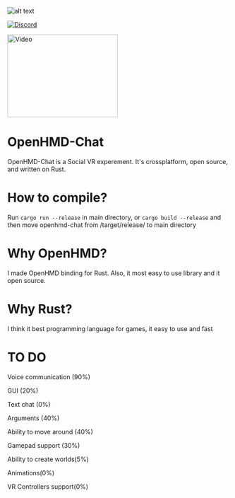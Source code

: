 ![alt text](https://i.imgur.com/g42Du0u.png)

<a href="https://discord.gg/FY3naJ3"><img src="https://img.shields.io/badge/Chat-Discord-blue.svg" alt="Discord"/></a>

<a href="https://youtu.be/uYjnaEFm0Ek"><img src="https://youtu.be/uYjnaEFm0Ek/0.jpg" alt="Video" height="187" width="250"/></a>

# OpenHMD-Chat
OpenHMD-Chat is a Social VR experement. It's crossplatform, open source, and written on Rust.

# How to compile?
Run `cargo run --release` in main directory, or `cargo build --release` and then move openhmd-chat from /target/release/ to main directory

# Why OpenHMD?
I made OpenHMD binding for Rust. Also, it most easy to use library and it open source.

# Why Rust?
I think it best programming language for games, it easy to use and fast

# TO DO
Voice communication (90%)

GUI (20%)

Text chat (0%)

Arguments (40%)

Ability to move around (40%)

Gamepad support (30%)

Ability to create worlds(5%)

Animations(0%)

VR Controllers support(0%)
